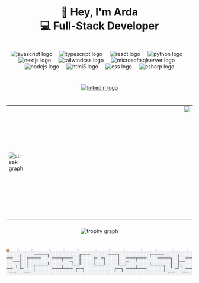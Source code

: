 <h1 align="center">👋 Hey, I'm Arda  <br>💻 Full-Stack Developer</h1>

###

<h1 align="left"></h1>

###

<div align="center">
  <img src="https://cdn.jsdelivr.net/gh/devicons/devicon/icons/javascript/javascript-original.svg" height="60" alt="javascript logo"  />
  <img width="12" />
  <img src="https://skillicons.dev/icons?i=ts" height="60" alt="typescript logo"  />
  <img width="12" />
  <img src="https://cdn.jsdelivr.net/gh/devicons/devicon/icons/react/react-original.svg" height="60" alt="react logo"  />
  <img width="12" />
  <img src="https://skillicons.dev/icons?i=py" height="60" alt="python logo"  />
  <img width="12" />
  <img src="https://skillicons.dev/icons?i=nextjs" height="60" alt="nextjs logo"  />
  <img width="12" />
  <img src="https://skillicons.dev/icons?i=tailwind" height="60" alt="tailwindcss logo"  />
  <img width="12" />
  <img src="https://cdn.jsdelivr.net/gh/devicons/devicon/icons/microsoftsqlserver/microsoftsqlserver-plain.svg" height="60" alt="microsoftsqlserver logo"  />
  <img width="12" />
  <img src="https://cdn.jsdelivr.net/gh/devicons/devicon/icons/nodejs/nodejs-original.svg" height="60" alt="nodejs logo"  />
  <img width="12" />
  <img src="https://cdn.jsdelivr.net/gh/devicons/devicon/icons/html5/html5-original.svg" height="60" alt="html5 logo"  />
  <img width="12" />
  <img src="https://cdn.jsdelivr.net/gh/devicons/devicon/icons/css3/css3-original.svg" height="60" alt="css logo"  />
  <img width="12" />
  <img src="https://cdn.jsdelivr.net/gh/devicons/devicon/icons/csharp/csharp-original.svg" height="60" alt="csharp logo"  />
</div>

###

<h1 align="left"></h1>

###

<div align="center">
  <a href="https://www.linkedin.com/in/ardatinmaz" target="_blank">
    <img src="https://img.shields.io/static/v1?message=LinkedIn&logo=linkedin&label=&color=0077B5&logoColor=white&labelColor=&style=for-the-badge" height="25" alt="linkedin logo"  />
  </a>
</div>

###

<h1 align="left"></h1>

###
<table align="center">
  <tr>
    <td>
      <img src="https://streak-stats.demolab.com?user=ArdaTinmaz&locale=en&mode=daily&theme=radical&hide_border=false&border_radius=5&order=3" height="150" alt="streak graph"  />
    </td>
    <td style="width: 600px;"></td>
    <td>
      <img align="right" height="300" src="https://media1.giphy.com/media/v1.Y2lkPTc5MGI3NjExaWNyZGtodmRhd2d5bTBkYTVoZWg2ZnNiNmdqemVqemoxeHZuMGJvdyZlcD12MV9pbnRlcm5hbF9naWZfYnlfaWQmY3Q9Zw/EZr27ZbJwmjE9PGyLN/giphy.gif"  />
    </td>
  </tr>
</table>



###

<div align="center">
  <img src="https://github-profile-trophy.vercel.app?username=ArdaTinmaz&theme=radical&column=-1&row=1&margin-w=8&margin-h=8&no-bg=false&no-frame=false&order=4" height="150" alt="trophy graph"  />
</div>

###

<h1 align="left"></h1>

###

<picture>
  <source media="(prefers-color-scheme: dark)" srcset="https://raw.githubusercontent.com/ArdaTinmaz/ArdaTinmaz/output/pacman-contribution-graph-dark.svg">
  <source media="(prefers-color-scheme: light)" srcset="https://raw.githubusercontent.com/ArdaTinmaz/ArdaTinmaz/output/pacman-contribution-graph.svg">
  <img alt="pacman contribution graph" src="https://raw.githubusercontent.com/ArdaTinmaz/ArdaTinmaz/output/pacman-contribution-graph.svg">
</picture>

###
